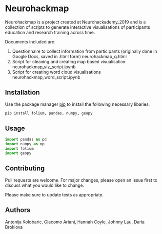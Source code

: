 # Neurohackmap

Neurohackmap is a project created at Neurohackademy_2019 and is a collection of scripts to generate interactive visualisations of participants education and research training across time. 

Documents included are:
1. Questionnaire to collect information from participants (originally done in Google Docs, saved in .html form)
   neurohackmap_q.html
2. Script for cleaning and creating map based visualisation
   neurohackmap_viz_script.ipynb
3. Script for creating word cloud visualisations
   neurohackmap_word_script.ipynb

## Installation

Use the package manager [pip](https://pip.pypa.io/en/stable/) to install the following necessary libaries.

```bash
pip install folium, pandas, numpy, geopy
```

## Usage

```python
import pandas as pd
import numpy as np
import folium
import geopy

```

## Contributing
Pull requests are welcome. For major changes, please open an issue first to discuss what you would like to change.

Please make sure to update tests as appropriate.

## Authors
Antonija Kolobaric, Giacomo Ariani, Hannah Coyle, Johnny Lau, Daria Broklova

